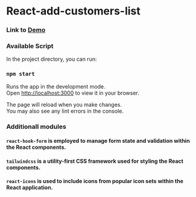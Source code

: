 
# React-add-customers-list

### Link to [Demo](https://dzenishus.github.io/react-add-customers-list/)

### Available Script

In the project directory, you can run:

### `npm start`

Runs the app in the development mode.\
Open [http://localhost:3000](http://localhost:3000) to view it in your browser.

The page will reload when you make changes.\
You may also see any lint errors in the console.

### Additionall modules

#### `react-hook-form` is employed to manage form state and validation within the React components.

#### `tailwindcss` is a utility-first CSS framework used for styling the React components.

#### `react-icons` is used to include icons from popular icon sets within the React application.
